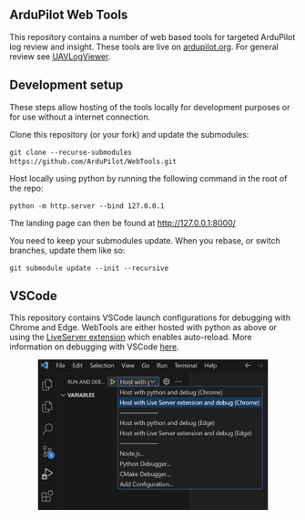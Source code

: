 ## ArduPilot Web Tools

This repository contains a number of web based tools for targeted ArduPilot log review and insight. These tools are live on [ardupilot.org](https://firmware.ardupilot.org/Tools/WebTools). For general review see [UAVLogViewer](https://github.com/ArduPilot/UAVLogViewer).

## Development setup

These steps allow hosting of the tools locally for development purposes or for use without a internet connection.

Clone this repository (or your fork) and update the submodules:

```console
git clone --recurse-submodules https://github.com/ArduPilot/WebTools.git
```

Host locally using python by running the following command in the root of the repo:

```
python -m http.server --bind 127.0.0.1
```

The landing page can then be found at http://127.0.0.1:8000/

You need to keep your submodules update. When you rebase, or switch branches, update them like so:
```console
git submodule update --init --recursive
```

## VSCode

This repository contains VSCode launch configurations for debugging with Chrome and Edge. WebTools are either hosted with python as above or using the [LiveServer extension](https://marketplace.visualstudio.com/items?itemName=ritwickdey.LiveServer) which enables auto-reload. More information on debugging with VSCode [here](https://code.visualstudio.com/docs/editor/debugging).

<p align="center">
<img src="images/VSCode%20debug.png" width="80%">
</p>
